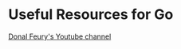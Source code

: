 # Useful Resources for Go

[Donal Feury's Youtube channel](https://www.youtube.com/channel/UCTHij3Ac5GizLsn5yB4IX_Q)
